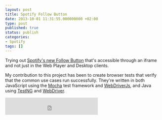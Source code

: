 ```yaml
---
layout: post
title: Spotify Follow Button
date: 2013-10-01 11:31:55.000000000 +02:00
type: post
published: true
status: publish
categories:
- Spotify
tags: []
---
```

Trying out [Spotify's new Follow Button](https://developer.spotify.com/technologies/widgets/spotify-follow-button/ "FollowButton") that's accessible through an iframe and not just in the Web Player and Desktop clients.

My contribution to this project has been to create browser tests that verify that the common use cases run successfully. They're written in both JavaScript using the [Mocha](http://visionmedia.github.io/mocha/ "Mocha") test framework and [WebDriverJs](https://code.google.com/p/selenium/wiki/WebDriverJs "WebDriverJs"), and Java using [TestNG](http://testng.org/doc/index.html "TestNG") and [WebDriver](https://code.google.com/p/selenium/wiki/GettingStarted "WebDriver").

<iframe style="border: none; overflow: hidden;" src="https://embed.spotify.com/follow/1/?uri=spotify:user:thelinmichael&amp;size=detail&amp;theme=light" height="56" width="300" frameborder="0" scrolling="no"></iframe>